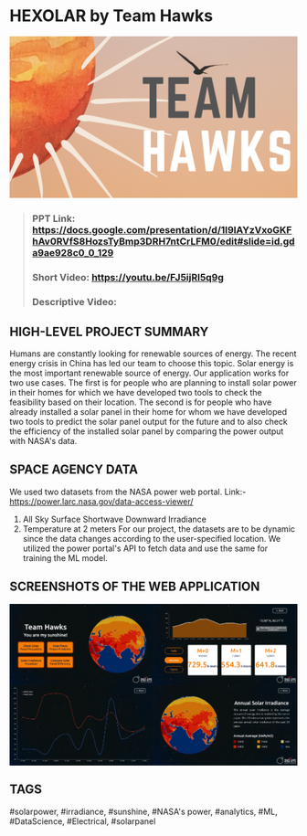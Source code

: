 # HEXOLAR by Team Hawks

<img src="Assets/team_hawks.png" alt="" />

> ### PPT Link: https://docs.google.com/presentation/d/1I9IAYzVxoGKFhAv0RVfS8HozsTyBmp3DRH7ntCrLFM0/edit#slide=id.gda9ae928c0_0_129
> ### Short Video: https://youtu.be/FJ5ijRl5q9g
> ### Descriptive Video: 

## HIGH-LEVEL PROJECT SUMMARY
Humans are constantly looking for renewable sources of energy. The recent energy crisis in China has led our team to choose this topic. Solar energy is the most important renewable source of energy. Our application works for two use cases. The first is for people who are planning to install solar power in their homes for which we have developed two tools to check the feasibility based on their location. The second is for people who have already installed a solar panel in their home for whom we have developed two tools to predict the solar panel output for the future and to also check the efficiency of the installed solar panel by comparing the power output with NASA's data.


## SPACE AGENCY DATA
We used two datasets from the NASA power web portal.
Link:- https://power.larc.nasa.gov/data-access-viewer/
1) All Sky Surface Shortwave Downward Irradiance
2) Temperature at 2 meters
For our project, the datasets are to be dynamic since the data changes according to the user-specified location. We utilized the power portal's API to fetch data and use the same for training the ML model.

## SCREENSHOTS OF THE WEB APPLICATION
<div style="display: flex; width: 50%">
  <img src="Assets/home.png" alt="" />
  <img src="Assets/predictor.png" alt="" />
</div>
<div style="display: flex; width: 50%">
  <img src="Assets/compare.png" alt="" />
  <img src="Assets/visualizer.png" alt="" />
</div>

## TAGS
#solarpower, #irradiance, #sunshine, #NASA's power, #analytics, #ML, #DataScience, #Electrical, #solarpanel
